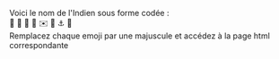 
Voici le nom de l'Indien sous forme codée :  
🦘 🥑 🦋 🦊 ✉️ 🥝 ⚓ 🌹  
Remplacez chaque emoji par une majuscule et accédez à la page html correspondante
